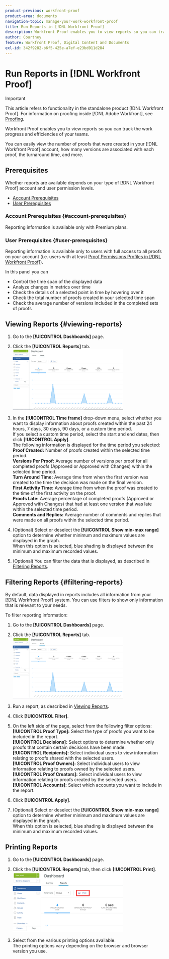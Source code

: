 ```yaml
---
product-previous: workfront-proof
product-area: documents
navigation-topic: manage-your-work-workfront-proof
title: Run Reports in [!DNL Workfront Proof]
description: Workfront Proof enables you to view reports so you can track the work progress and efficiencies of your teams.
author: Courtney
feature: Workfront Proof, Digital Content and Documents
exl-id: 342f9282-b6f5-425e-a7ef-e23bd011d284
---
```

# Run Reports in [!DNL Workfront Proof]

>[!IMPORTANT]
>
>This article refers to functionality in the standalone product [!DNL Workfront Proof]. For information on proofing inside [!DNL Adobe Workfront], see [Proofing](../../../review-and-approve-work/proofing/proofing.md).

Workfront Proof enables you to view reports so you can track the work progress and efficiencies of your teams.

You can easily view the number of proofs that were created in your [!DNL Workfront Proof] account, how many versions are associated with each proof, the turnaround time, and more.

## Prerequisites

Whether reports are available depends on your type of [!DNL Workfront Proof] account and user permission levels.

* [Account Prerequisites](#account-prerequisites)
* [User Prerequisites](#user-prerequisites)

### Account Prerequisites {#account-prerequisites}

Reporting information is available only with Premium plans.

### User Prerequisites {#user-prerequisites}

Reporting information is available only to users with full access to all proofs on your account (i.e. users with at least [Proof Permissions Profiles in [!DNL Workfront Proof]](../../../workfront-proof/wp-acct-admin/account-settings/proof-perm-profiles-in-wp.md)).

In this panel you can

* Control the time span of the displayed data
* Analyze changes in metrics over time
* Check the details of a selected point in time by hovering over it
* Check the total number of proofs created in your selected time span
* Check the average number of versions included in the completed sets of proofs

## Viewing Reports {#viewing-reports}

1. Go to the **[!UICONTROL Dashboards]** page.
1. Click the **[!UICONTROL Reports]** tab.\
   ![proof_reports.png](assets/proof-reports-350x193.png)

1. In the **[!UICONTROL Time frame]** drop-down menu, select whether you want to display information about proofs created within the past 24 hours, 7 days, 30 days, 90 days, or a custom time period.\
   If you select a custom time period, select the start and end dates, then click **[!UICONTROL Apply]**.\
   The following information is displayed for the time period you selected:\
   **Proof Created:** Number of proofs created within the selected time period.\
   **Versions Per Proof:** Average number of versions per proof for all completed proofs (Approved or Approved with Changes) within the selected time period.\
   **Turn Around Time:** Average time from when the first version was created to the time the decision was made on the final version.\
   **First Activity Time:** Average time from when the proof was created to the time of the first activity on the proof.\
   **Proofs Late:** Average percentage of completed proofs (Approved or Approved with Changes) that had at least one version that was late within the selected time period.\
   **Comments and Replies:** Average number of comments and replies that were made on all proofs within the selected time period.

1. (Optional) Select or deselect the **[!UICONTROL Show min-max range]** option to determine whether minimum and maximum values are displayed in the graph.\
   When this option is selected, blue shading is displayed between the minimum and maximum recorded values.

1. (Optional) You can filter the data that is displayed, as described in [Filtering Reports](#filtering-reports).

## Filtering Reports {#filtering-reports}

By default, data displayed in reports includes all information from your [!DNL Workfront Proof] system. You can use filters to show only information that is relevant to your needs.

To filter reporting information:

1. Go to the **[!UICONTROL Dashboards]** page.
1. Click the **[!UICONTROL Reports]** tab.\
   ![proof_reports.png](assets/proof-reports-350x193.png)

1. Run a report, as described in [Viewing Reports](#viewing-reports).
1. Click **[!UICONTROL Filter]**.

1. On the left side of the page, select from the following filter options:\
   **[!UICONTROL Proof Type]:** Select the type of proofs you want to be included in the report.\
   **[!UICONTROL Decisions]:** Select options to determine whether only proofs that contain certain decisions have been made.\
   **[!UICONTROL Recipients]:** Select individual users to view information relating to proofs shared with the selected users.\
   **[!UICONTROL Proof Owners]:** Select individual users to view information relating to proofs owned by the selected users.\
   **[!UICONTROL Proof Creators]:** Select individual users to view information relating to proofs created by the selected users.\
   **[!UICONTROL Accounts]:** Select which accounts you want to include in the report.

1. Click **[!UICONTROL Apply]**.
1. (Optional) Select or deselect the **[!UICONTROL Show min-max range]** option to determine whether minimum and maximum values are displayed in the graph.\
   When this option is selected, blue shading is displayed between the minimum and maximum recorded values.

## Printing Reports

1. Go to the **[!UICONTROL Dashboards]** page.
1. Click the **[!UICONTROL Reports]** tab, then click **[!UICONTROL Print]**.\
   ![proof_reports_print.png](assets/proof-reports-print-350x191.png)

1. Select from the various printing options available.\
   The printing options vary depending on the browser and browser version you use.
